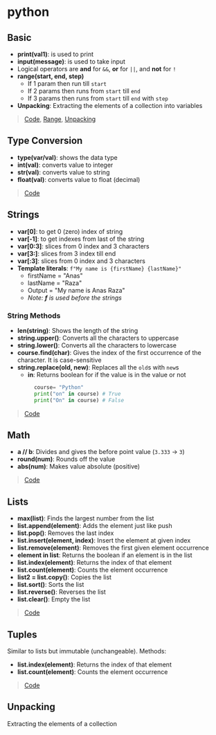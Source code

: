 # python

## Basic

- **print(val1)**: is used to print
- **input(message)**: is used to take input
- Logical operators are **and** for `&&`, **or** for `||`, and **not** for `!`
- **range(start, end, step)**
    - If 1 param then run till `start`
    - If 2 params then runs from `start` till `end`
    - If 3 params then runs from `start` till `end` with `step`
- **Unpacking**: Extracting the elements of a collection into variables

> [Code](./basic.py), [Range](./loops.py), [Unpacking](./unpacking.py)

## Type Conversion

- **type(var/val)**: shows the data type
- **int(val)**: converts value to integer
- **str(val)**: converts value to string
- **float(val)**: converts value to float (decimal)

> [Code](./typeConversion.py)

## Strings

- **var[0]**: to get 0 (zero) index of string
- **var[-1]**: to get indexes from last of the string
- **var[0:3]**: slices from 0 index and 3 characters
- **var[3:]**: slices from 3 index till end
- **var[:3]**: slices from 0 index and 3 characters
- **Template literals**: `f"My name is {firstName} {lastName}"`
    - firstName = "Anas"
    - lastName = "Raza"
    - Output = "My name is Anas Raza"
    - _Note: **f** is used before the strings_

### String Methods

- **len(string)**: Shows the length of the string
- **string.upper()**: Converts all the characters to uppercase
- **string.lower()**: Converts all the characters to lowercase
- **course.find(char)**: Gives the index of the first occurrence of the character. It is case-sensitive
- **string.replace(old, new)**: Replaces all the `old`s with `new`s
    - **in**: Returns boolean for if the value is in the value or not
        ```python
          course= "Python"
          print("on" in course) # True
          print("On" in course) # False

> [Code](./strings.py)

## Math

- **a // b**: Divides and gives the before point value (`3.333` -> `3`)
- **round(num)**: Rounds off the value
- **abs(num)**: Makes value absolute (positive)

> [Code](math.py)

## Lists

- **max(list)**: Finds the largest number from the list
- **list.append(element)**: Adds the element just like push
- **list.pop()**: Removes the last index
- **list.insert(element, index)**: Insert the element at given index
- **list.remove(element)**: Removes the first given element occurrence
- **element in list**: Returns the boolean if an element is in the list
- **list.index(element)**: Returns the index of that element
- **list.count(element)**: Counts the element occurrence
- **list2 = list.copy()**: Copies the list
- **list.sort()**: Sorts the list
- **list.reverse()**: Reverses the list
- **list.clear()**: Empty the list

> [Code](./list.py)

## Tuples

Similar to lists but immutable (unchangeable). Methods:

- **list.index(element)**: Returns the index of that element
- **list.count(element)**: Counts the element occurrence

> [Code](./tuples.py)

## Unpacking

Extracting the elements of a collection